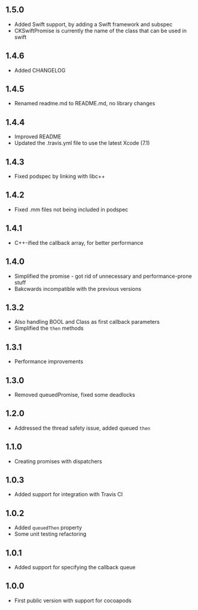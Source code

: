 ## 1.5.0
- Added Swift support, by adding a Swift framework and subspec
- CKSwiftPromise is currently the name of the class that can be used in swift

## 1.4.6
- Added CHANGELOG

## 1.4.5
- Renamed readme.md to README.md, no library changes

## 1.4.4
- Improved README
- Updated the .travis.yml file to use the latest Xcode (7.1)

## 1.4.3
- Fixed podspec by linking with libc++

## 1.4.2
- Fixed .mm files not being included in podspec

## 1.4.1
- C++-ified the callback array, for better performance

## 1.4.0
- Simplified the promise - got rid of unnecessary and performance-prone stuff
- Bakcwards incompatible with the previous versions

## 1.3.2
- Also handling BOOL and Class as first callback parameters
- Simplified the `then` methods

## 1.3.1
- Performance improvements

## 1.3.0
- Removed queuedPromise, fixed some deadlocks

## 1.2.0
- Addressed the thread safety issue, added queued `then`

## 1.1.0
- Creating promises with dispatchers

## 1.0.3
- Added support for integration with Travis CI

## 1.0.2
- Added `queuedThen` property
- Some unit testing refactoring

## 1.0.1
- Added support for specifying the callback queue

## 1.0.0
- First public version with support for cocoapods